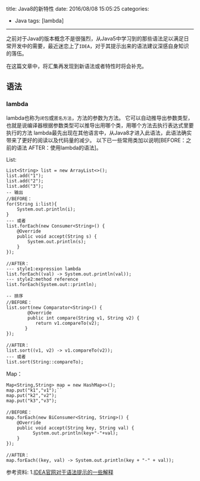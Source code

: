 title: Java8的新特性
date: 2016/08/08 15:05:25
categories:
- Java
tags: [lambda]
---
之前对于Java的版本概念不是很强烈，从Java5中学习到的那些语法足以满足日常开发中的需要，最近迷恋上了`IDEA`，对于其提示出来的语法建议深感自身知识的落伍。

在这篇文章中，将汇集再发现到新语法或者特性时将会补充。

## 语法
### lambda
lambda也称为`闭包`或`匿名方法`，方法的参数为方法。
它可以自动推导出参数类型，也就是说编译器根据参数类型可以推导出用哪个类，用哪个方法去执行表达式里要执行的方法
lambda最先出现在其他语言中，从Java8才进入此语法，此语法确实带来了更好的阅读以及代码量的减少。
以下已一些常用类加以说明[BEFORE：之前的语法   AFTER：使用lambda的语法]。

List:

```
List<String> list = new ArrayList<>();
list.add("1");
list.add("2");
list.add("3");
-- 输出
//BEFORE：
for(String i:list){
	System.out.println(i);
}
--- 或者
list.forEach(new Consumer<String>() {
	@Override
	public void accept(String s) {
		System.out.println(s);
	}
});

//AFTER：
--- style1:expression lambda
list.forEach((val) -> System.out.println(val));
--- style2:method reference
list.forEach(System.out::println);

-- 排序
//BEFORE：
list.sort(new Comparator<String>() {
        @Override
        public int compare(String v1, String v2) {
           return v1.compareTo(v2);
       }
});

//AFTER：
list.sort((v1, v2) -> v1.compareTo(v2));
--- 或者
list.sort(String::compareTo);
```
Map：
```
Map<String,String> map = new HashMap<>();
map.put("k1","v1");``
map.put("k2","v2");
map.put("k3","v3");

//BEFORE：
map.forEach(new BiConsumer<String, String>() {
    @Override
   	public void accept(String key, String val) {
          System.out.println(key+"-"+val);
    }
});

//AFTER：
map.forEach((key, val) -> System.out.println(key + "-" + val));
```

参考资料:
1.[IDEA官网对于语法提示的一些解释](https://blog.jetbrains.com/idea/2014/09/the-inspection-connection-issue-1/)

